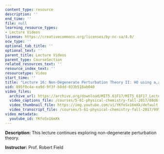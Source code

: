 ```yaml
---
content_type: resource
description: ''
end_time: ''
file: null
learning_resource_types:
- Lecture Videos
license: https://creativecommons.org/licenses/by-nc-sa/4.0/
ocw_type: ''
optional_tab_title: ''
optional_text: ''
parent_title: Lecture Videos
parent_type: CourseSection
related_resources_text: ''
resource_index_text: ''
resourcetype: Video
start_time: ''
title: "Lecture 16: Non-Degenerate Perturbation Theory II: HO using a,a\u2020"
uid: 895f0c4a-ea9d-9f3f-b8dd-033b518ab040
video_files:
  archive_url: https://archive.org/download/MIT5.61F17/MIT5_61F17_Lecture_16_300k.mp4
  video_captions_file: /courses/5-61-physical-chemistry-fall-2017/88d6f982139d5eb4999babeb2df756bc_YKfoSx16mXk.vtt
  video_thumbnail_file: https://img.youtube.com/vi/YKfoSx16mXk/default.jpg
  video_transcript_file: /courses/5-61-physical-chemistry-fall-2017/9950364e954f3001d98cd2cd1b3808e3_YKfoSx16mXk.pdf
video_metadata:
  youtube_id: YKfoSx16mXk
---
```


**Description:** This lecture continues exploring non-degenerate perturbation theory.

**Instructor:** Prof. Robert Field

